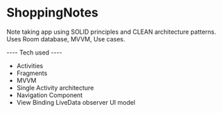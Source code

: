 # ShoppingNotes
Note taking app using SOLID principles and CLEAN architecture patterns. Uses Room database, MVVM, Use cases.

---- Tech used ----
- Activities
- Fragments 
- MVVM 
- Single Activity architecture
- Navigation Component
- View Binding
LiveData observer UI model
